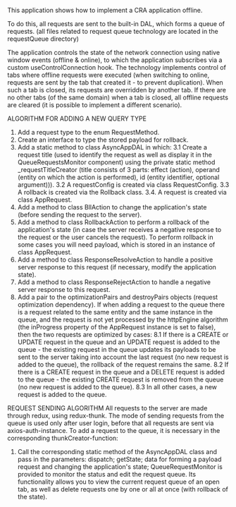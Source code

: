 This application shows how to implement a CRA application offline.

To do this, all requests are sent to the built-in DAL, which forms a queue of requests.
(all files related to request queue technology are located in the requestQueue directory)

The application controls the state of the network connection using native window events (offline & online), to which the application subscribes via a custom useControlConnection hook.
The technology implements control of tabs where offline requests were executed (when switching to online, requests are sent by the tab that created it - to prevent duplication). When such a tab is closed, its requests are overridden by another tab. If there are no other tabs (of the same domain) when a tab is closed, all offline requests are cleared (it is possible to implement a different scenario).

ALGORITHM FOR ADDING A NEW QUERY TYPE
   1. Add a request type to the enum RequestMethod.
   2. Create an interface to type the stored payload for rollback.
   3. Add a static method to class AsyncAppDAL in which:
      3.1 Create a request title (used to identify the request as well as display it in the QueueRequestsMonitor component) using the private static method _requestTitleCreator (title consists of 3 parts: effect (action), operand (entity on which the action is performed), id (entity identifier, optional argument))).
      3.2 A requestConfig is created via class RequestConfig.
      3.3 A rollback is created via the Rollback class.
      3.4. A request is created via class AppRequest.
   4. Add a method to class BllAction to change the application's state (before sending the request to the server).
   5. Add a method to class RollbackAction to perform a rollback of the application's state (in case the server receives a negative response to the request or the user cancels the request). To perform rollback in some cases you will need payload, which is stored in an instance of class AppRequest.
   6. Add a method to class ResponseResolveAction to handle a positive server response to this request (if necessary, modify the application state).
   7. Add a method to class ResponseRejectAction to handle a negative server response to this request.
   8. Add a pair to the optimizationPairs and destroyPairs objects (request optimization dependency). If when adding a request to the queue there is a request related to the same entity and the same instance in the queue, and the request is not yet processed by the httpEngine algorithm (the inProgress property of the AppRequest instance is set to false), then the two requests are optimized by cases:
      8.1 If there is a CREATE or UPDATE request in the queue and an UPDATE request is added to the queue - the existing request in the queue updates its payloads to be sent to the server taking into account the last request (no new request is added to the queue), the rollback of the request remains the same.
      8.2 If there is a CREATE request in the queue and a DELETE request is added to the queue - the existing CREATE request is removed from the queue (no new request is added to the queue).
      8.3 In all other cases, a new request is added to the queue.


REQUEST SENDING ALGORITHM
All requests to the server are made through redux, using redux-thunk.
The mode of sending requests from the queue is used only after user login, before that all requests are sent via axios-auth-instance.
To add a request to the queue, it is necessary in the corresponding thunkCreator-function:
   1. Call the corresponding static method of the AsyncAppDAL class and pass in the parameters:
      dispatch;
      getState;
      data for forming a payload request and changing the application's state;
QueueRequestMonitor is provided to monitor the status and edit the request queue. Its functionality allows you to view the current request queue of an open tab, as well as delete requests one by one or all at once (with rollback of the state).

